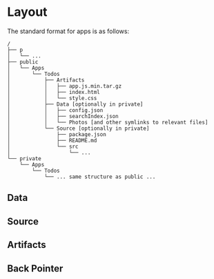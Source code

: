 # Layout

The standard format for apps is as follows:

```text
/
├── p
│   └── ...
├── public
│   └── Apps
│       └── Todos
│           ├── Artifacts
│           │   ├── app.js.min.tar.gz
│           │   ├── index.html
│           │   └── style.css
│           ├── Data [optionally in private]
│           │   ├── config.json
│           │   ├── searchIndex.json
│           │   └── Photos [and other symlinks to relevant files]
│           └── Source [optionally in private]
│               ├── package.json
│               ├── README.md
│               └── src
│                   └── ...
└── private
    └── Apps
        └── Todos
            └── ... same structure as public ...
```

## Data

## Source

## Artifacts

## Back Pointer

